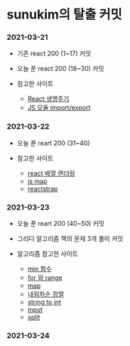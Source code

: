 # sunukim의 탈출 커밋

### 2021-03-21
- 기존 react 200 (1~17) 커밋
- 오늘 푼 react 200 (18~30) 커밋

- 참고한 사이트

    - [React 생명주기](https://ko.reactjs.org/docs/react-component.html)
    - [JS 모듈 import/export](https://ko.javascript.info/import-export)

### 2021-03-22
- 오늘 푼 reart 200 (31~40)

- 참고한 사이트

    - [react 배열 랜더링](https://ko.reactjs.org/docs/lists-and-keys.html)
    - [js map](https://developer.mozilla.org/ko/docs/Web/JavaScript/Reference/Global_Objects/Array/map)
    - [reactstrap](https://reactstrap.github.io/components/alerts/)


### 2021-03-23
- 오늘 푼 reart 200 (40~50) 커밋
- 그리디 알고리즘 책의 문제 3개 풀이 커밋
- 알고리즘 참고한 사이트

    - [min 함수](https://www.w3schools.com/python/ref_func_min.asp)
    - [for 와 range](https://wikidocs.net/22)
    - [map](https://dojang.io/mod/page/view.php?id=2286)
    - [내림차순 정렬](https://bskyvision.com/850)
    - [string to int](http://mwultong.blogspot.com/2007/01/python-int-long-float-string-to-number.html)
    - [input](https://wikidocs.net/25)
    - [split](https://wikidocs.net/13)

### 2021-03-24
